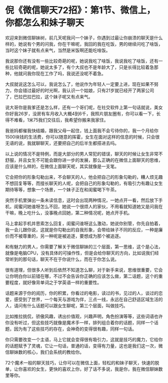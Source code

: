 # 倪《微信聊天72招》：第1节、微信上，你都怎么和妹子聊天

欢迎来到微信聊妹树，前几天呢我问一个妹子，你遇到过最让你崩溃的聊天是什么样的，她说有个男的问我，你在干嘛呢，我回的我在吃饭，男的继续问吃了啥饭，当时这个妹子就有点来气，当然是米饭啊还能吃啥饭。

我说那你还有没有一些比较奇葩的呢，她说我吃了啥饭，我说我吃了啥饭，还有一些比较奇葩的呢，她说太多了，有个大叔也不是年龄大了，只是长得比较着急那种，他就问我你现在工作了吗，我说还没呢不着急。

大叔就说这怎么可以，我说怎么了，他说作为年轻人一定要上进，现在如果不努力，你会错过最好的时光啊，我认识一个姑娘，只有21岁就已经开了两家公司了，巴拉巴拉巴拉，这个妹子呢又有点来气。

说大哥你是我爹还是怎么样，还有一个哥们呢，在社交软件上第一句话就说，美女你好我26岁，没房有车月收入大概4到6千，我照片朋友圈有，你可以看一下，长得不难看，1米75我们交往后，我希望你搬来我家住。

我爸妈都催我快结婚，跟我父母一起住，钱上面我不会亏待你的，我一个月给你1500块钱的生活费，你可以随意的挥霍，女生在面对这样的信息的时候，只会很无语的说，我就聊聊天，还要把自己的后半生都搭进去吗。

以上说的情况不是特例，而是大部分的男人常犯的错误，聊天的时候让女生非常不舒服，并且女生不可能会跟你进一步的发展，那么正确的在微信上面聊天的思维，应该是什么样的，在微信上面聊天呢，其实就像是一支笔。

它会把你的形象勾勒出来，不会聊天的人，他会把自己的形象勾勒的，糟人烦无趣不想回复等等，而擅长聊天的人呢，会把自己的形象勾勒的，有吸引力有趣让女生期待等等，想象一个场景，一个妹子正在和闺蜜喝下午茶。

突然手机里弹出一条未读信息，这时会出现两种情况，一她点开一看，然后放下手机，闺蜜问她谁呀怎么不回，她说一个很烦人的家伙，不用看就知道她又是问我在干嘛，晚上吃什么，没事晚点回她，第二种情况呢，她点开手机。

马上拿起手机并思索怎么回复，闺蜜问谁呀这么激动，她说你别管，你先自拍着，我一会儿跟你说，这就是你勾勒出的自我形象，会带给妹子不同的反应，一种是廉价而不被尊重的，另一种呢是被追逐，要想成为那个被追逐。

和有魅力的男人，你需要了解关于微信聊妹的三个层面，第一思维，这个是心法，就像是电脑CPU，没有具体的可操作性，但是会给你聊天的方向，比如说我们经常听到的那句话，聊天不在于你说什么，而在于你怎么说。

很有道理，但很多人听到后依然不知道怎么聊，对于新手来说，思维很重要，它会让你明白你以前错在哪，不过不会告诉你正确的应该怎么做，第二话题，这个的重要程度，就好像背单词之于学英语一样的重要性。

话题来源于你的阅历，你的积累，你看过的电影，读过的书，见过的人，谈过的恋爱，感受到了世界，一个每天与游戏为伴，三点一线，永远在自己舒适区域生活的人，请问有什么话题可以跟女生聊呢，第三个层面，叫做技巧。

比如推拉挑侃，骄傲风趣，诱出价值观，兴趣声明，角色扮演等等，这些词语也许你没有听过，但这些技巧就像是魔术手一样，排列组合着你的话题，同样一个话题，因为有了这些技巧的存在，会神奇的变得很有趣，同样一句话。

你只需要改变一个主语，马上它就会变得很有吸引力，这就是技巧的魔力，它给你的话题赋予了灵魂，它让一句话，普通的话，变得有力量，这也是我们这一次，微信聊妹数的核心，我们会系统的教给你。

72个魔术一般的聊天技巧，让你可以在微信上面，轻松的和妹子聊天，快速的脱单，让你喜欢的女生，更快的喜欢上你，好了话不多说，我是你，我在微信聊妹数里等你。

